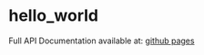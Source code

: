 # hello_world

Full API Documentation available at: [github pages](https://FelicityN.github.io/hello_world)